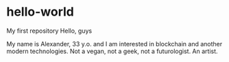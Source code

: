 # hello-world
My first repository
Hello, guys

My name is Alexander, 33 y.o. and I am interested in blockchain and another modern technologies.
Not a vegan, not a geek, not a futurologist.
An artist.
